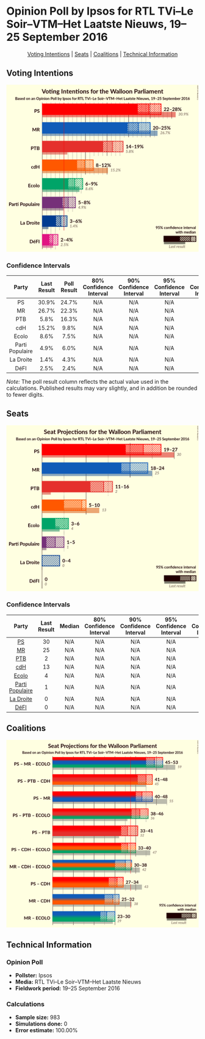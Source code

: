 # Opinion Poll by Ipsos for RTL TVi–Le Soir–VTM–Het Laatste Nieuws, 19–25 September 2016

<p align="center"><a href="#voting-intentions">Voting Intentions</a> | <a href="#seats">Seats</a> | <a href="#coalitions">Coalitions</a> | <a href="#technical-information">Technical Information</a></p>

## Voting Intentions

![Graph with voting intentions not yet produced](2016-09-25-Ipsos.png "Voting Intentions")

### Confidence Intervals

| Party | Last Result | Poll Result | 80% Confidence Interval | 90% Confidence Interval | 95% Confidence Interval | 99% Confidence Interval |
|:-----:|:-----------:|:-----------:|:-----------------------:|:-----------------------:|:-----------------------:|:-----------------------:|
| PS | 30.9% | 24.7% | N/A |N/A |N/A |N/A |
| MR | 26.7% | 22.3% | N/A |N/A |N/A |N/A |
| PTB | 5.8% | 16.3% | N/A |N/A |N/A |N/A |
| cdH | 15.2% | 9.8% | N/A |N/A |N/A |N/A |
| Ecolo | 8.6% | 7.5% | N/A |N/A |N/A |N/A |
| Parti Populaire | 4.9% | 6.0% | N/A |N/A |N/A |N/A |
| La Droite | 1.4% | 4.3% | N/A |N/A |N/A |N/A |
| DéFI | 2.5% | 2.4% | N/A |N/A |N/A |N/A |

*Note:* The poll result column reflects the actual value used in the calculations. Published results may vary slightly, and in addition be rounded to fewer digits.

## Seats

![Graph with seats not yet produced](2016-09-25-Ipsos-seats.png "Seats")

### Confidence Intervals

| Party | Last Result | Median | 80% Confidence Interval | 90% Confidence Interval | 95% Confidence Interval | 99% Confidence Interval |
|:-----:|:-----------:|:------:|:-----------------------:|:-----------------------:|:-----------------------:|:-----------------------:|
| <a href="#ps">PS</a> | 30 | N/A | N/A |N/A |N/A |N/A |
| <a href="#mr">MR</a> | 25 | N/A | N/A |N/A |N/A |N/A |
| <a href="#ptb">PTB</a> | 2 | N/A | N/A |N/A |N/A |N/A |
| <a href="#cdh">cdH</a> | 13 | N/A | N/A |N/A |N/A |N/A |
| <a href="#ecolo">Ecolo</a> | 4 | N/A | N/A |N/A |N/A |N/A |
| <a href="#parti-populaire">Parti Populaire</a> | 1 | N/A | N/A |N/A |N/A |N/A |
| <a href="#la-droite">La Droite</a> | 0 | N/A | N/A |N/A |N/A |N/A |
| <a href="#défi">DéFI</a> | 0 | N/A | N/A |N/A |N/A |N/A |


## Coalitions

![Graph with coalitions seats not yet produced](2016-09-25-Ipsos-coalitions-seats.png "Coalitions Seats")


## Technical Information

### Opinion Poll

+ **Pollster:** Ipsos
+ **Media:** RTL TVi–Le Soir–VTM–Het Laatste Nieuws
+ **Fieldwork period:** 19–25 September 2016

### Calculations

+ **Sample size:** 983
+ **Simulations done:** 0
+ **Error estimate:** 100.00%

